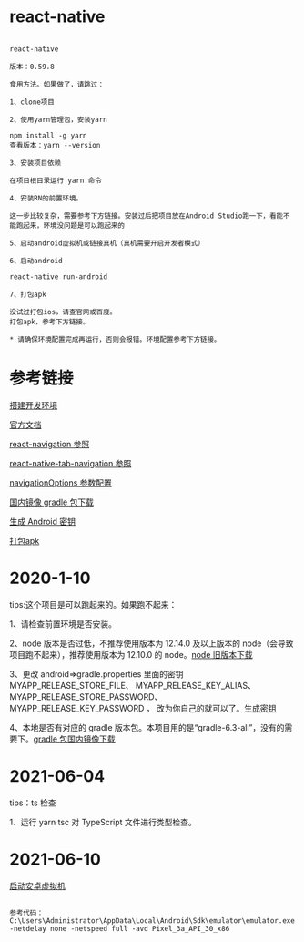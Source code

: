 # react-native

```

react-native

版本：0.59.8

食用方法。如果做了，请跳过：

1、clone项目

2、使用yarn管理包，安装yarn

npm install -g yarn
查看版本：yarn --version

3、安装项目依赖

在项目根目录运行 yarn 命令

4、安装RN的前置环境。

这一步比较复杂，需要参考下方链接。安装过后把项目放在Android Studio跑一下，看能不能跑起来，环境没问题是可以跑起来的

5、启动android虚拟机或链接真机（真机需要开启开发者模式）

6、启动android

react-native run-android

7、打包apk

没试过打包ios，请查官网或百度。
打包apk，参考下方链接。

* 请确保环境配置完成再运行，否则会报错。环境配置参考下方链接。

```

# 参考链接

[搭建开发环境](https://reactnative.cn/docs/environment-setup)

[官方文档](https://reactnative.cn/docs/getting-started/)

[react-navigation 参照](https://blog.csdn.net/u011272795/article/details/80915040)

[react-native-tab-navigation 参照](https://www.jianshu.com/p/e068d017ad4d)

[navigationOptions 参数配置](https://blog.csdn.net/ahou2468/article/details/87625428)

[国内镜像 gradle 包下载](https://mirrors.cloud.tencent.com/gradle/)

[生成 Android 密钥](https://reactnative.cn/docs/signed-apk-android#%E7%94%9F%E6%88%90%E4%B8%80%E4%B8%AA%E7%AD%BE%E5%90%8D%E5%AF%86%E9%92%A5)

[打包apk](https://reactnative.cn/docs/signed-apk-android)

# 2020-1-10

tips:这个项目是可以跑起来的。如果跑不起来：

1、请检查前置环境是否安装。

2、node 版本是否过低，不推荐使用版本为 12.14.0 及以上版本的 node（会导致项目跑不起来），推荐使用版本为 12.10.0 的 node。[node 旧版本下载](https://nodejs.org/zh-cn/download/releases/)

3、更改 android=>gradle.properties 里面的密钥
MYAPP_RELEASE_STORE_FILE、
MYAPP_RELEASE_KEY_ALIAS、
MYAPP_RELEASE_STORE_PASSWORD、
MYAPP_RELEASE_KEY_PASSWORD ，
改为你自己的就可以了。[生成密钥](https://reactnative.cn/docs/signed-apk-android#%E7%94%9F%E6%88%90%E4%B8%80%E4%B8%AA%E7%AD%BE%E5%90%8D%E5%AF%86%E9%92%A5)

4、本地是否有对应的 gradle 版本包。本项目用的是“gradle-6.3-all”，没有的需要下。[gradle 包国内镜像下载](https://mirrors.cloud.tencent.com/gradle/)

# 2021-06-04

tips：ts 检查

1、运行 yarn tsc 对 TypeScript 文件进行类型检查。

# 2021-06-10
[启动安卓虚拟机](https://www.cnblogs.com/joe235/p/11223901.html)
```

参考代码：
C:\Users\Administrator\AppData\Local\Android\Sdk\emulator\emulator.exe -netdelay none -netspeed full -avd Pixel_3a_API_30_x86

```